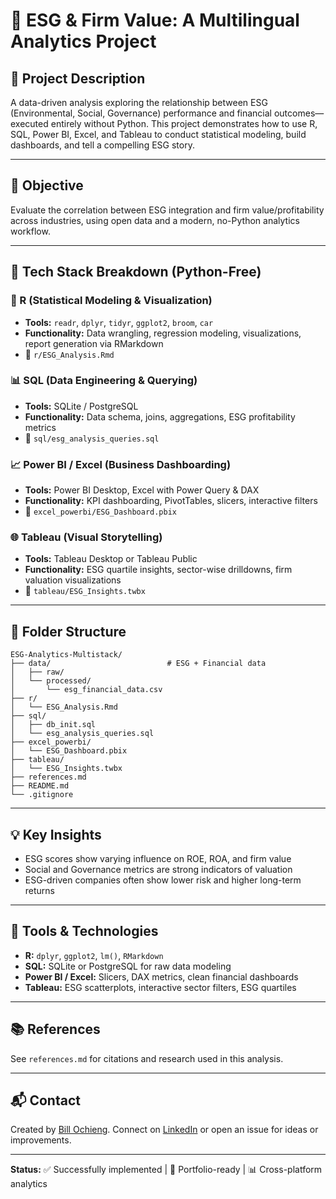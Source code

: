 # 🌱 ESG & Firm Value: A Multilingual Analytics Project

## 📘 Project Description
A data-driven analysis exploring the relationship between ESG (Environmental, Social, Governance) performance and financial outcomes—executed entirely without Python. This project demonstrates how to use R, SQL, Power BI, Excel, and Tableau to conduct statistical modeling, build dashboards, and tell a compelling ESG story.

---

## 🎯 Objective
Evaluate the correlation between ESG integration and firm value/profitability across industries, using open data and a modern, no-Python analytics workflow.

---

## 🔄 Tech Stack Breakdown (Python-Free)

### 🧪 R (Statistical Modeling & Visualization)
- **Tools:** `readr`, `dplyr`, `tidyr`, `ggplot2`, `broom`, `car`
- **Functionality:** Data wrangling, regression modeling, visualizations, report generation via RMarkdown
- 📁 `r/ESG_Analysis.Rmd`

### 📊 SQL (Data Engineering & Querying)
- **Tools:** SQLite / PostgreSQL
- **Functionality:** Data schema, joins, aggregations, ESG profitability metrics
- 📁 `sql/esg_analysis_queries.sql`

### 📈 Power BI / Excel (Business Dashboarding)
- **Tools:** Power BI Desktop, Excel with Power Query & DAX
- **Functionality:** KPI dashboarding, PivotTables, slicers, interactive filters
- 📁 `excel_powerbi/ESG_Dashboard.pbix`

### 🌐 Tableau (Visual Storytelling)
- **Tools:** Tableau Desktop or Tableau Public
- **Functionality:** ESG quartile insights, sector-wise drilldowns, firm valuation visualizations
- 📁 `tableau/ESG_Insights.twbx`

---

## 📂 Folder Structure
```
ESG-Analytics-Multistack/
├── data/                          # ESG + Financial data
│   ├── raw/
│   └── processed/
│       └── esg_financial_data.csv
├── r/
│   └── ESG_Analysis.Rmd
├── sql/
│   ├── db_init.sql
│   └── esg_analysis_queries.sql
├── excel_powerbi/
│   └── ESG_Dashboard.pbix
├── tableau/
│   └── ESG_Insights.twbx
├── references.md
├── README.md
└── .gitignore
```

---

## 💡 Key Insights
- ESG scores show varying influence on ROE, ROA, and firm value
- Social and Governance metrics are strong indicators of valuation
- ESG-driven companies often show lower risk and higher long-term returns

---

## 🧠 Tools & Technologies
- **R:** `dplyr`, `ggplot2`, `lm()`, `RMarkdown`
- **SQL:** SQLite or PostgreSQL for raw data modeling
- **Power BI / Excel:** Slicers, DAX metrics, clean financial dashboards
- **Tableau:** ESG scatterplots, interactive sector filters, ESG quartiles

---

## 📚 References
See `references.md` for citations and research used in this analysis.

---

## 📬 Contact
Created by [Bill Ochieng](https://github.com/BillOchieng). Connect on [LinkedIn](https://linkedin.com/in/) or open an issue for ideas or improvements.

---

**Status:** ✅ Successfully implemented | 💼 Portfolio-ready | 📊 Cross-platform analytics
